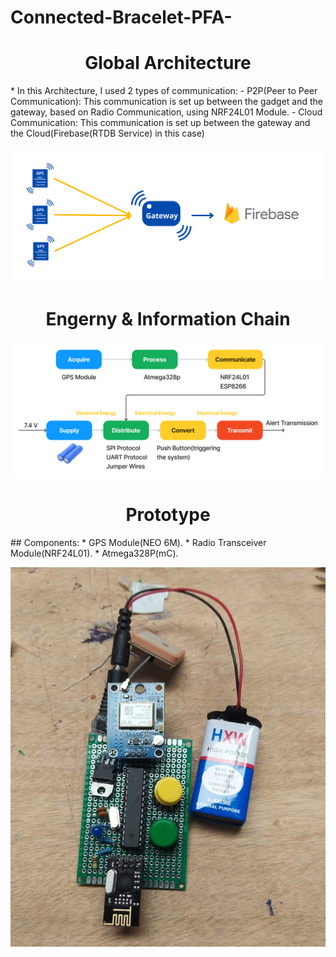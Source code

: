 # Connected-Bracelet-PFA-
<h1 align="center">Global Architecture</h1>
* In this Architecture, I used 2 types of communication:
  - P2P(Peer to Peer Communication): This communication is set up between the gadget and the gateway, based on Radio Communication, using NRF24L01 Module.
  - Cloud Communication: This communication is set up between the gateway and the Cloud(Firebase(RTDB Service) in this case)
<p align="center">
    <img src="elements/Features.png" alt="Gitter">
</p>
<h1 align="center">Engerny & Information Chain</h1>
<p align="center">
    <img src="elements/Energy_info_chain.png" alt="Gitter">
</p>
<h1 align="center">Prototype</h1>
## Components:
* GPS Module(NEO 6M).
* Radio Transceiver Module(NRF24L01).
* Atmega328P(mC).
<p align="center">
    <img src="elements/Prototype_PFA.jpeg" alt="Gitter">
</p>




